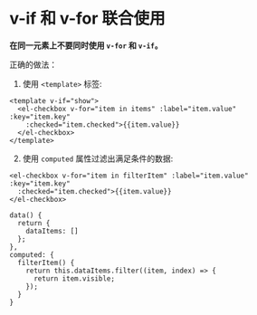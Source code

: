# v-if 和 v-for 联合使用

**在同一元素上不要同时使用 ```v-for``` 和 ```v-if```。**

正确的做法：

1. 使用 ```<template>``` 标签:

```vue
<template v-if="show">
  <el-checkbox v-for="item in items" :label="item.value" :key="item.key"
    :checked="item.checked">{{item.value}}
  </el-checkbox>
</template>
```

2. 使用 ```computed``` 属性过滤出满足条件的数据:

```vue
<el-checkbox v-for="item in filterItem" :label="item.value" :key="item.key"
  :checked="item.checked">{{item.value}}
</el-checkbox>

data() {
  return {
    dataItems: []
  };
},
computed: {
  filterItem() {
    return this.dataItems.filter((item, index) => {
      return item.visible;
    });
  }
}
```
